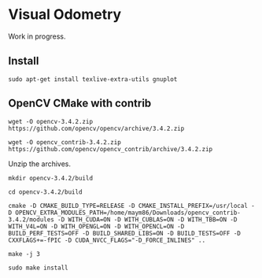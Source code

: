 

# Visual Odometry

Work in progress.

## Install

`sudo apt-get install texlive-extra-utils gnuplot`

## OpenCV CMake with contrib

`wget -O opencv-3.4.2.zip https://github.com/opencv/opencv/archive/3.4.2.zip`

`wget -O opencv_contrib-3.4.2.zip https://github.com/opencv/opencv_contrib/archive/3.4.2.zip`

Unzip the archives.

`mkdir opencv-3.4.2/build`

`cd opencv-3.4.2/build`

`cmake -D CMAKE_BUILD_TYPE=RELEASE -D CMAKE_INSTALL_PREFIX=/usr/local -D OPENCV_EXTRA_MODULES_PATH=/home/maym86/Downloads/opencv_contrib-3.4.2/modules -D WITH_CUDA=ON -D WITH_CUBLAS=ON -D WITH_TBB=ON -D WITH_V4L=ON -D WITH_OPENGL=ON -D WITH_OPENCL=ON -D BUILD_PERF_TESTS=OFF -D BUILD_SHARED_LIBS=ON -D BUILD_TESTS=OFF -D CXXFLAGS+=-fPIC -D CUDA_NVCC_FLAGS="-D_FORCE_INLINES" ..`

`make -j 3`

`sudo make install`